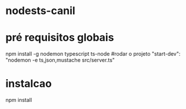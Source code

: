 # nodests-canil

# pré requisitos globais
npm install -g nodemon typescript ts-node
#rodar o projeto
    "start-dev": "nodemon -e ts,json,mustache src/server.ts"
# instalcao
npm install